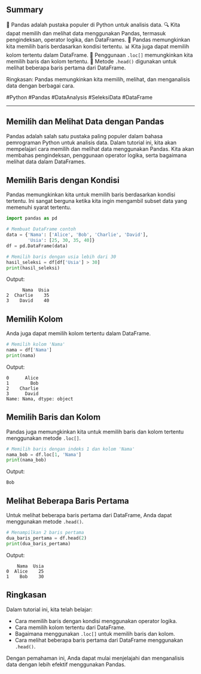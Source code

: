 ## Summary

🐍 Pandas adalah pustaka populer di Python untuk analisis data.
🔍 Kita dapat memilih dan melihat data menggunakan Pandas, termasuk pengindeksan, operator logika, dan DataFrames.
🧐 Pandas memungkinkan kita memilih baris berdasarkan kondisi tertentu.
📊 Kita juga dapat memilih kolom tertentu dalam DataFrame.
🔢 Penggunaan `.loc[]` memungkinkan kita memilih baris dan kolom tertentu.
👀 Metode `.head()` digunakan untuk melihat beberapa baris pertama dari DataFrame.

Ringkasan: Pandas memungkinkan kita memilih, melihat, dan menganalisis data dengan berbagai cara.

#Python #Pandas #DataAnalysis #SeleksiData #DataFrame

---
## Memilih dan Melihat Data dengan Pandas

Pandas adalah salah satu pustaka paling populer dalam bahasa pemrograman Python untuk analisis data. Dalam tutorial ini, kita akan mempelajari cara memilih dan melihat data menggunakan Pandas. Kita akan membahas pengindeksan, penggunaan operator logika, serta bagaimana melihat data dalam DataFrames.

## Memilih Baris dengan Kondisi

Pandas memungkinkan kita untuk memilih baris berdasarkan kondisi tertentu. Ini sangat berguna ketika kita ingin mengambil subset data yang memenuhi syarat tertentu.

```python
import pandas as pd

# Membuat DataFrame contoh
data = {'Nama': ['Alice', 'Bob', 'Charlie', 'David'],
        'Usia': [25, 30, 35, 40]}
df = pd.DataFrame(data)

# Memilih baris dengan usia lebih dari 30
hasil_seleksi = df[df['Usia'] > 30]
print(hasil_seleksi)
```

Output:
```
      Nama  Usia
2  Charlie    35
3    David    40
```

## Memilih Kolom

Anda juga dapat memilih kolom tertentu dalam DataFrame.

```python
# Memilih kolom 'Nama'
nama = df['Nama']
print(nama)
```

Output:
```
0      Alice
1        Bob
2    Charlie
3      David
Name: Nama, dtype: object
```

## Memilih Baris dan Kolom

Pandas juga memungkinkan kita untuk memilih baris dan kolom tertentu menggunakan metode `.loc[]`.

```python
# Memilih baris dengan indeks 1 dan kolom 'Nama'
nama_bob = df.loc[1, 'Nama']
print(nama_bob)
```

Output:
```
Bob
```

## Melihat Beberapa Baris Pertama

Untuk melihat beberapa baris pertama dari DataFrame, Anda dapat menggunakan metode `.head()`.

```python
# Menampilkan 2 baris pertama
dua_baris_pertama = df.head(2)
print(dua_baris_pertama)
```

Output:
```
    Nama  Usia
0  Alice    25
1    Bob    30
```

## Ringkasan

Dalam tutorial ini, kita telah belajar:

- Cara memilih baris dengan kondisi menggunakan operator logika.
- Cara memilih kolom tertentu dari DataFrame.
- Bagaimana menggunakan `.loc[]` untuk memilih baris dan kolom.
- Cara melihat beberapa baris pertama dari DataFrame menggunakan `.head()`.

Dengan pemahaman ini, Anda dapat mulai menjelajahi dan menganalisis data dengan lebih efektif menggunakan Pandas.